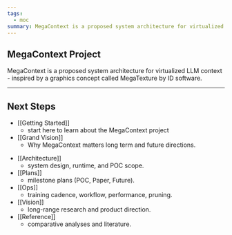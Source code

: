 ```yaml
---
tags:
  - moc
summary: MegaContext is a proposed system architecture for virtualized LLM context - inspired by a graphics concept called MegaTexture by ID software.
---
```

## MegaContext Project

MegaContext is a proposed system architecture for virtualized LLM context - inspired by a graphics concept called MegaTexture by ID software.

---
## Next Steps

* [[Getting Started]]
    * start here to learn about the MegaContext project
* [[Grand Vision]]
    - Why MegaContext matters long term and future directions.
- [[Architecture]]
    - system design, runtime, and POC scope.
- [[Plans]]
    - milestone plans (POC, Paper, Future).
- [[Ops]]
    - training cadence, workflow, performance, pruning.
- [[Vision]]
    - long-range research and product direction.
- [[Reference]]
    - comparative analyses and literature.